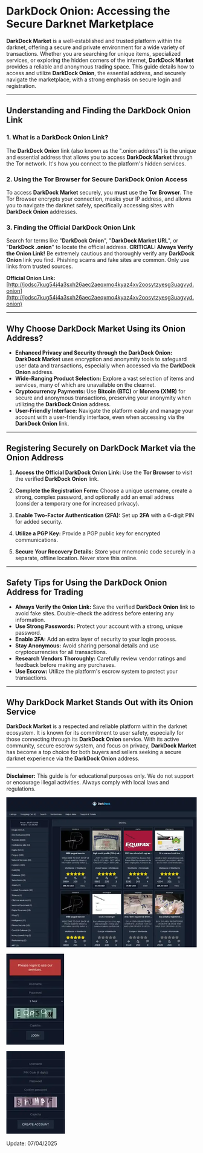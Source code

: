 # DarkDock Onion: Accessing the Secure Darknet Marketplace

**DarkDock Market** is a well-established and trusted platform within the darknet, offering a secure and private environment for a wide variety of transactions. Whether you are searching for unique items, specialized services, or exploring the hidden corners of the internet, **DarkDock Market** provides a reliable and anonymous trading space. This guide details how to access and utilize **DarkDock Onion**, the essential address, and securely navigate the marketplace, with a strong emphasis on secure login and registration.

---

## Understanding and Finding the DarkDock Onion Link

### 1. **What is a DarkDock Onion Link?**
The **DarkDock Onion** link (also known as the ".onion address") is the unique and essential address that allows you to access **DarkDock Market** through the Tor network. It's how you connect to the platform's hidden services.

### 2. **Using the Tor Browser for Secure DarkDock Onion Access**
 To access **DarkDock Market** securely, you **must** use the **Tor Browser**. The Tor Browser encrypts your connection, masks your IP address, and allows you to navigate the darknet safely, specifically accessing sites with **DarkDock Onion** addresses.

### 3. **Finding the Official DarkDock Onion Link**
Search for terms like "**DarkDock Onion**", "**DarkDock Market URL**", or "**DarkDock .onion**" to locate the official address.
**CRITICAL: Always Verify the Onion Link!** Be extremely cautious and thoroughly verify any **DarkDock Onion** link you find. Phishing scams and fake sites are common. Only use links from trusted sources.

**Official Onion Link:** [http://jodsc7kug54j4a3sxh26aec2aeqxmo4kyaz4xv2oosytzyesg3uagvyd.onion](http://jodsc7kug54j4a3sxh26aec2aeqxmo4kyaz4xv2oosytzyesg3uagvyd.onion) 

---

## Why Choose DarkDock Market Using its Onion Address?

- **Enhanced Privacy and Security through the DarkDock Onion:** **DarkDock Market** uses encryption and anonymity tools to safeguard user data and transactions, especially when accessed via the **DarkDock Onion** address.
- **Wide-Ranging Product Selection:** Explore a vast selection of items and services, many of which are unavailable on the clearnet.
- **Cryptocurrency Payments:** Use **Bitcoin (BTC)** or **Monero (XMR)** for secure and anonymous transactions, preserving your anonymity when utilizing the **DarkDock Onion** address.
- **User-Friendly Interface:** Navigate the platform easily and manage your account with a user-friendly interface, even when accessing via the **DarkDock Onion** link.

---

## Registering Securely on DarkDock Market via the Onion Address

1.  **Access the Official DarkDock Onion Link:**
Use the **Tor Browser** to visit the verified **DarkDock Onion** link.

2.  **Complete the Registration Form:**
Choose a unique username, create a strong, complex password, and optionally add an email address (consider a temporary one for increased privacy).

3.  **Enable Two-Factor Authentication (2FA):**
Set up **2FA** with a 6-digit PIN for added security.

4.  **Utilize a PGP Key:**
Provide a PGP public key for encrypted communications.

5.  **Secure Your Recovery Details:**
Store your mnemonic code securely in a separate, offline location. Never store this online.

---

## Safety Tips for Using the DarkDock Onion Address for Trading

-   **Always Verify the Onion Link:** Save the verified **DarkDock Onion** link to avoid fake sites. Double-check the address before entering any information.
-   **Use Strong Passwords:** Protect your account with a strong, unique password.
-   **Enable 2FA:** Add an extra layer of security to your login process.
-   **Stay Anonymous:** Avoid sharing personal details and use cryptocurrencies for all transactions.
-   **Research Vendors Thoroughly:** Carefully review vendor ratings and feedback before making any purchases.
-   **Use Escrow:** Utilize the platform's escrow system to protect your transactions.

---

## Why DarkDock Market Stands Out with its Onion Service

**DarkDock Market** is a respected and reliable platform within the darknet ecosystem. It is known for its commitment to user safety, especially for those connecting through its **DarkDock Onion** service. With its active community, secure escrow system, and focus on privacy, **DarkDock Market** has become a top choice for both buyers and sellers seeking a secure darknet experience via the **DarkDock Onion** address.

---

**Disclaimer:** This guide is for educational purposes only. We do not support or encourage illegal activities. Always comply with local laws and regulations.

<a href="http://jodsc7kug54j4a3sxh26aec2aeqxmo4kyaz4xv2oosytzyesg3uagvyd.onion"><img src="/modules/manager.webp" alt="DarkDock Market Preview" style="max-width: 100%;"></a>

<a href="http://jodsc7kug54j4a3sxh26aec2aeqxmo4kyaz4xv2oosytzyesg3uagvyd.onion"><img src="/modules/runtime.webp" alt="DarkDock Login" style="max-width: 100%;"></a>

<a href="http://jodsc7kug54j4a3sxh26aec2aeqxmo4kyaz4xv2oosytzyesg3uagvyd.onion"><img src="/modules/tile.webp" alt="DarkDock Register" style="max-width: 100%;"></a>



Update:  07/04/2025